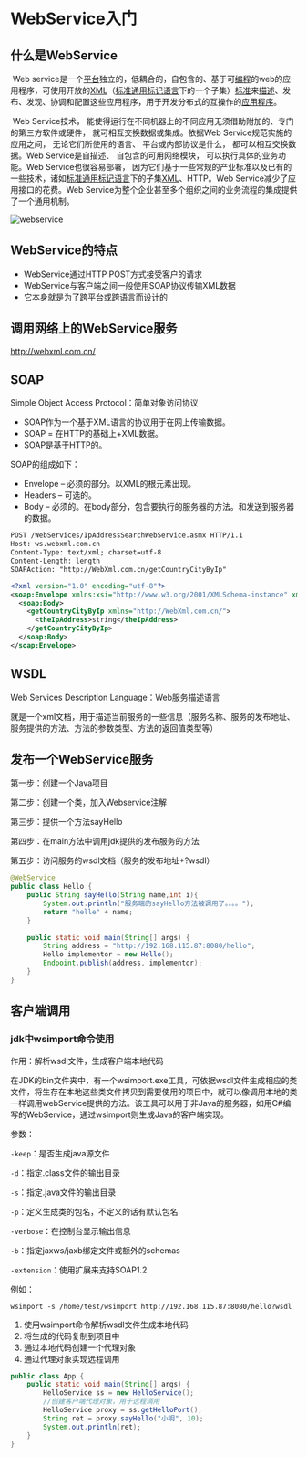 

# WebService入门

## 什么是WebService

​	Web service是一个[平台](http://baike.baidu.com/view/58664.htm)独立的，低耦合的，自包含的、基于可[编程](http://baike.baidu.com/view/3281.htm)的web的应用程序，可使用开放的[XML](http://baike.baidu.com/view/63.htm)（[标准通用标记语言](http://baike.baidu.com/view/5286041.htm)下的一个子集）[标准](http://baike.baidu.com/view/8079.htm)来[描述](http://baike.baidu.com/view/491264.htm)、发布、发现、协调和配置这些应用程序，用于开发分布式的互操作的[应用程序](http://baike.baidu.com/view/330120.htm)。

​	Web Service技术， 能使得运行在不同机器上的不同应用无须借助附加的、专门的第三方软件或硬件， 就可相互交换数据或集成。依据Web Service规范实施的应用之间， 无论它们所使用的语言、 平台或内部协议是什么， 都可以相互交换数据。Web Service是自描述、 自包含的可用网络模块， 可以执行具体的业务功能。Web Service也很容易部署， 因为它们基于一些常规的产业标准以及已有的一些技术，诸如[标准通用标记语言](http://baike.baidu.com/view/5286041.htm)下的子集[XML](http://baike.baidu.com/view/63.htm)、HTTP。Web Service减少了应用接口的花费。Web Service为整个企业甚至多个组织之间的业务流程的集成提供了一个通用机制。

![webservice](https://cdn.tencentfs.clboy.cn/images/2021/20210911203247012.png)

## WebService的特点

- WebService通过HTTP POST方式接受客户的请求
- WebService与客户端之间一般使用SOAP协议传输XML数据
- 它本身就是为了跨平台或跨语言而设计的



## 调用网络上的WebService服务

http://webxml.com.cn/



## SOAP

Simple Object Access Protocol：简单对象访问协议

- SOAP作为一个基于XML语言的协议用于在网上传输数据。
- SOAP = 在HTTP的基础上+XML数据。
- SOAP是基于HTTP的。

SOAP的组成如下：

- Envelope – 必须的部分。以XML的根元素出现。
- Headers – 可选的。
- Body – 必须的。在body部分，包含要执行的服务器的方法。和发送到服务器的数据。

 

```xml
POST /WebServices/IpAddressSearchWebService.asmx HTTP/1.1
Host: ws.webxml.com.cn
Content-Type: text/xml; charset=utf-8
Content-Length: length
SOAPAction: "http://WebXml.com.cn/getCountryCityByIp"

<?xml version="1.0" encoding="utf-8"?>
<soap:Envelope xmlns:xsi="http://www.w3.org/2001/XMLSchema-instance" xmlns:xsd="http://www.w3.org/2001/XMLSchema" xmlns:soap="http://schemas.xmlsoap.org/soap/envelope/">
  <soap:Body>
    <getCountryCityByIp xmlns="http://WebXml.com.cn/">
      <theIpAddress>string</theIpAddress>
    </getCountryCityByIp>
  </soap:Body>
</soap:Envelope>
```



## WSDL 

Web Services Description Language：Web服务描述语言

​	就是一个xml文档，用于描述当前服务的一些信息（服务名称、服务的发布地址、服务提供的方法、方法的参数类型、方法的返回值类型等）



## 发布一个WebService服务



第一步：创建一个Java项目

第二步：创建一个类，加入Webservice注解

第三步：提供一个方法sayHello

第四步：在main方法中调用jdk提供的发布服务的方法

第五步：访问服务的wsdl文档（服务的发布地址+?wsdl）

```java
@WebService
public class Hello {
	public String sayHello(String name,int i){
		System.out.println("服务端的sayHello方法被调用了。。。。");
		return "helle" + name;
	}
	
	public static void main(String[] args) {
		String address = "http://192.168.115.87:8080/hello";
		Hello implementor = new Hello();
		Endpoint.publish(address, implementor);
	}
}
```



## 客户端调用

### jdk中wsimport命令使用

作用：解析wsdl文件，生成客户端本地代码

​	在JDK的bin文件夹中，有一个wsimport.exe工具，可依据wsdl文件生成相应的类文件，将生存在本地这些类文件拷贝到需要使用的项目中，就可以像调用本地的类一样调用webService提供的方法。该工具可以用于非Java的服务器，如用C#编写的WebService，通过wsimport则生成Java的客户端实现。

参数：

`-keep`：是否生成java源文件

`-d`：指定.class文件的输出目录

`-s`：指定.java文件的输出目录

`-p`：定义生成类的包名，不定义的话有默认包名

`-verbose`：在控制台显示输出信息

`-b`：指定jaxws/jaxb绑定文件或额外的schemas

`-extension`：使用扩展来支持SOAP1.2

例如：

```
wsimport -s /home/test/wsimport http://192.168.115.87:8080/hello?wsdl
```



1. 使用wsimport命令解析wsdl文件生成本地代码
2. 将生成的代码复制到项目中
3. 通过本地代码创建一个代理对象
4. 通过代理对象实现远程调用



```java
public class App {
	public static void main(String[] args) {
		HelloService ss = new HelloService();
		//创建客户端代理对象，用于远程调用
		HelloService proxy = ss.getHelloPort();
		String ret = proxy.sayHello("小明", 10);
		System.out.println(ret);
	}
}
```

